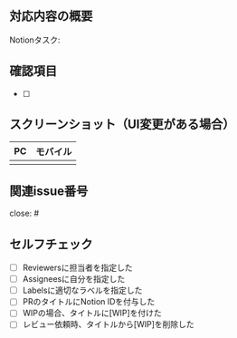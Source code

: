 ## 対応内容の概要

<!-- 変更内容を簡潔に記載してください -->

Notionタスク: <!-- タスクページへのリンクを記載してください -->

## 確認項目

<!-- 動作確認した項目をチェックリストで記載してください -->

- [ ]

## スクリーンショット（UI変更がある場合）

<!-- UI の変更がある場合は、各デバイスのスクリーンショットを添付してください -->

| PC                        | モバイル                  |
| ------------------------- | ------------------------- |
| <!-- ここに画像を添付 --> | <!-- ここに画像を添付 --> |

## 関連issue番号

<!--
  close: #issue番号 の形式で記載することで、PRがマージされた際に自動でissueがクローズされます
  複数のissueを閉じる場合は以下のいずれかの形式で記載してください：
  - close: #123 #456 #789
  - close: #123, close: #456, close: #789
-->

close: #

## セルフチェック

- [ ] Reviewersに担当者を指定した
- [ ] Assigneesに自分を指定した
- [ ] Labelsに適切なラベルを指定した
- [ ] PRのタイトルにNotion IDを付与した
- [ ] WIPの場合、タイトルに[WIP]を付けた
- [ ] レビュー依頼時、タイトルから[WIP]を削除した
